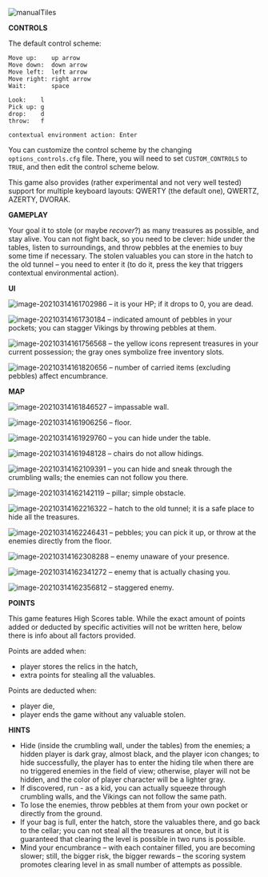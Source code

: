 ![manualTiles](E:\programming\go\projects\src\about_kid_stealing_back\screenshots\manualTiles.png)



**CONTROLS**

The default control scheme:

```
Move up:    up arrow
Move down:  down arrow
Move left:  left arrow
Move right: right arrow
Wait:       space

Look:    l
Pick up: g
drop:    d
throw:   f

contextual environment action: Enter
```

You can customize the control scheme by the changing `options_controls.cfg` file. There, you will need to set `CUSTOM_CONTROLS` to `TRUE`, and then edit the control scheme below.

This game also provides (rather experimental and not very well tested) support for multiple keyboard layouts: QWERTY (the default one), QWERTZ, AZERTY, DVORAK.



**GAMEPLAY**

Your goal it to stole (or maybe *recover*?) as many treasures as possible, and stay alive. You can not fight back, so you need to be clever: hide under the tables, listen to surroundings, and throw pebbles at the enemies to buy some time if necessary. The stolen valuables you can store in the hatch to the old tunnel – you need to enter it (to do it, press the key that triggers contextual environmental action).



**UI**

![image-20210314161702986](E:\programming\go\projects\src\about_kid_stealing_back\screenshots\image-20210314161702986.png) – it is your HP; if it drops to 0, you are dead.

![image-20210314161730184](E:\programming\go\projects\src\about_kid_stealing_back\screenshots\image-20210314161730184.png) – indicated amount of pebbles in your pockets; you can stagger Vikings by throwing pebbles at them.

![image-20210314161756568](E:\programming\go\projects\src\about_kid_stealing_back\screenshots\image-20210314161756568.png) – the yellow icons represent treasures in your current possession; the gray ones symbolize free inventory slots.

![image-20210314161820656](E:\programming\go\projects\src\about_kid_stealing_back\screenshots\image-20210314161820656.png) – number of carried items (excluding pebbles) affect encumbrance.



**MAP**

![image-20210314161846527](E:\programming\go\projects\src\about_kid_stealing_back\screenshots\image-20210314161846527.png) – impassable wall.

![image-20210314161906256](E:\programming\go\projects\src\about_kid_stealing_back\screenshots\image-20210314161906256.png) – floor.

![image-20210314161929760](E:\programming\go\projects\src\about_kid_stealing_back\screenshots\image-20210314161929760.png) – you can hide under the table.

![image-20210314161948128](E:\programming\go\projects\src\about_kid_stealing_back\screenshots\image-20210314161948128.png) – chairs do not allow hidings.

![image-20210314162109391](E:\programming\go\projects\src\about_kid_stealing_back\screenshots\image-20210314162109391.png) – you can hide and sneak through the crumbling walls; the enemies can not follow you there.

![image-20210314162142119](E:\programming\go\projects\src\about_kid_stealing_back\screenshots\image-20210314162142119.png) – pillar; simple obstacle.

![image-20210314162216322](E:\programming\go\projects\src\about_kid_stealing_back\screenshots\image-20210314162216322.png) – hatch to the old tunnel; it is a safe place to hide all the treasures.

![image-20210314162246431](E:\programming\go\projects\src\about_kid_stealing_back\screenshots\image-20210314162246431.png) – pebbles; you can pick it up, or throw at the enemies directly from the floor.

![image-20210314162308288](E:\programming\go\projects\src\about_kid_stealing_back\screenshots\image-20210314162308288.png) – enemy unaware of your presence.

![image-20210314162341272](E:\programming\go\projects\src\about_kid_stealing_back\screenshots\image-20210314162341272.png) – enemy that is actually chasing you.

![image-20210314162356812](E:\programming\go\projects\src\about_kid_stealing_back\screenshots\image-20210314162356812.png) – staggered enemy.



**POINTS**

This game features High Scores table. While the exact amount of points added or deducted by specific activities will not be written here, below there is info about all factors provided.

Points are added when:

- player stores the relics in the hatch,
- extra points for stealing all the valuables.

Points are deducted when:

- player die,
- player ends the game without any valuable stolen.



**HINTS**

- Hide (inside the crumbling wall, under the tables) from the  enemies; a hidden player is dark gray, almost black, and the player icon changes; to hide  successfully, the player has to enter the hiding tile when there are no  triggered enemies in the field of view; otherwise, player will not be  hidden, and the color of player character will be a lighter gray.
- If discovered, run - as a kid, you can actually squeeze through crumbling walls, and the Vikings can not follow the same path.
- To lose the enemies, throw pebbles at them from your own pocket or directly from the ground.
- If your bag is full, enter the hatch, store the valuables there, and go  back to the cellar; you can not steal all the treasures at once, but it  is guaranteed that clearing the level is possible in two runs is  possible.
- Mind your encumbrance – with each container filled, you are becoming slower; still, the bigger risk, the bigger rewards – the  scoring system promotes clearing level in as small number of attempts as possible.
